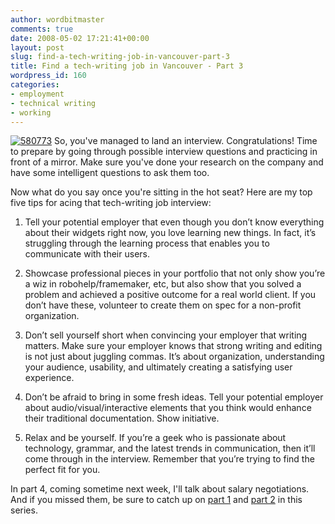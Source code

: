 ```yaml
---
author: wordbitmaster
comments: true
date: 2008-05-02 17:21:41+00:00
layout: post
slug: find-a-tech-writing-job-in-vancouver-part-3
title: Find a tech-writing job in Vancouver - Part 3
wordpress_id: 160
categories:
- employment
- technical writing
- working
---
```


[![580773](http://wordbit.freehostia.com/wp-content/uploads/2008/05/580773_thumb.jpg)](http://wordbit.freehostia.com/wp-content/uploads/2008/05/580773.jpg) So, you've managed to land an interview. Congratulations! Time to prepare by going through possible interview questions and practicing in front of a mirror. Make sure you've done your research on the company and have some intelligent questions to ask them too.  

Now what do you say once you're sitting in the hot seat? Here are my top five tips for acing that tech-writing job interview:


<!-- more -->
 

1. Tell your potential employer that even though you don’t know everything about their widgets right now, you love learning new things. In fact, it’s struggling through the learning process that enables you to communicate with their users.  

2. Showcase professional pieces in your portfolio that not only show you’re a wiz in robohelp/framemaker, etc, but also show that you solved a problem and achieved a positive outcome for a real world client. If you don’t have these, volunteer to create them on spec for a non-profit organization.  

3. Don’t sell yourself short when convincing your employer that writing matters. Make sure your employer knows that strong writing and editing is not just about juggling commas. It’s about organization, understanding your audience, usability, and ultimately creating a satisfying user experience.  

4. Don’t be afraid to bring in some fresh ideas. Tell your potential employer about audio/visual/interactive elements that you think would enhance their traditional documentation. Show initiative.  

5. Relax and be yourself. If you’re a geek who is passionate about technology, grammar, and the latest trends in communication, then it’ll come through in the interview. Remember that you’re trying to find the perfect fit for you.  

In part 4, coming sometime next week, I'll talk about salary negotiations. And if you missed them, be sure to catch up on [part 1](http://wordbit.freehostia.com/find-a-tech-writing-job-in-vancouver-part-1/) and [part 2](http://wordbit.freehostia.com/find-a-tech-writing-job-in-vancouver-part-2/) in this series. 
